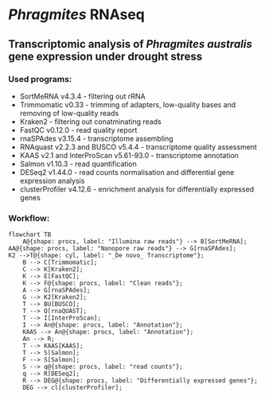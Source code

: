 # _Phragmites_ RNAseq
## Transcriptomic analysis of _Phragmites australis_ gene expression under drought stress

### Used programs:

* SortMeRNA v4.3.4 - filtering out rRNA
* Trimmomatic v0.33 - trimming of adapters, low-quality bases and removing of low-quality reads
* Kraken2 - filtering out conatminating reads
* FastQC v0.12.0 - read quality report
* rnaSPAdes v3.15.4  - transcriptome assembling
* RNAquast v2.2.3 and BUSCO v5.4.4 - transcriptome quality assessment
* KAAS v2.1 and InterProScan v5.61-93.0 - transcriptome annotation
* Salmon v1.10.3 - read quantification
* DESeq2 v1.44.0 - read counts normalisation and differential gene expression analysis
* clusterProfiler v4.12.6 - enrichment analysis for differentially expressed genes

### Workflow:
```mermaid
flowchart TB
    A@{shape: procs, label: "Illumina raw reads"} --> B[SortMeRNA];
AA@{shape: procs, label: "Nanopore raw reads"} --> G[rnaSPAdes];
K2 -->T@{shape: cyl, label: "_De novo_ Transcriptome"};
    B --> C[Trimmomatic];
    C --> K[Kraken2];
    K --> E[FastQC];
    K --> F@{shape: procs, label: "Clean reads"};
    A --> G[rnaSPAdes];
    G --> K2[Kraken2];
    T --> BU[BUSCO];
    T --> Q[rnaQUAST];
    T --> I[InterProScan];
    I --> An@{shape: procs, label: "Annotation"};
    KAAS --> An@{shape: procs, label: "Annotation"};
    An --> R;
    T --> KAAS[KAAS];  
    T --> S[Salmon];
    F --> S[Salmon];
    S --> q@{shape: procs, label: "read counts"};
    q --> R[DESeq2];
    R --> DEG@{shape: procs, label: "Differentially expressed genes"};
    DEG --> cl[clusterProfiler];
```
